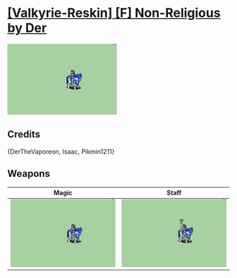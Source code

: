 # [\[Valkyrie-Reskin\] \[F\] Non-Religious by Der](./)
 

<img src="./6.%20Magic/Magic_000.png" alt="[Valkyrie-Reskin] [F] Non-Religious by Der standing" />

## Credits

{DerTheVaporeon, Isaac, Pikmin1211}

## Weapons
 

|Magic |Staff |
|  :---: | :---: |
| <img alt="Magic animation" src="./6.%20Magic/Magic.gif" /> | <img alt="Staff animation" src="./7.%20Staff/Staff.gif" /> |
